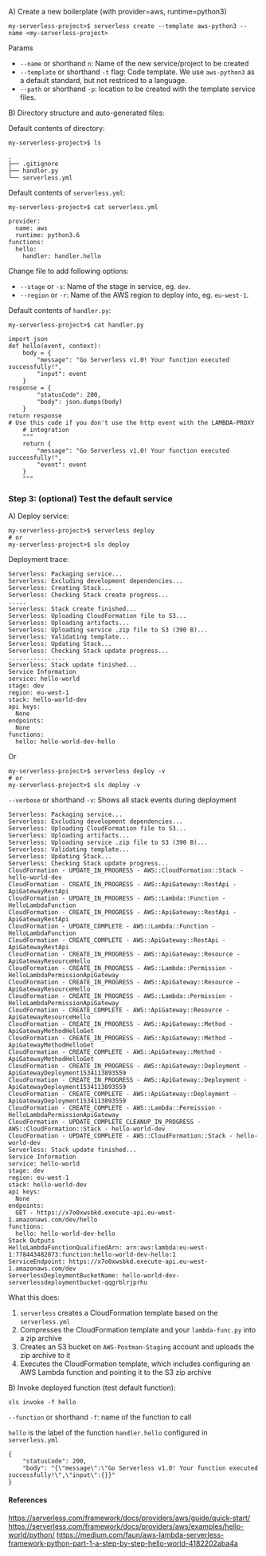 A) Create a new boilerplate (with provider=aws, runtime=python3)
```
my-serverless-project>$ serverless create --template aws-python3 --name <my-serverless-project>
```

Params
* `--name` or shorthand `n`: Name of the new service/project to be created
* `--template` or shorthand `-t` flag: Code template. We use `aws-python3` as a default standard, but not restriced to a language.
* `--path` or shorthand `-p`: location to be created with the template service files.


B) Directory structure and auto-generated files:

Default contents of directory:
```
my-serverless-project>$ ls
```
```
.
├── .gitignore
├── handler.py
└── serverless.yml
```

Default contents of `serverless.yml`:
```
my-serverless-project>$ cat serverless.yml
```
```
provider:
  name: aws
  runtime: python3.6
functions:
  hello:
    handler: handler.hello
```

Change file to add following options:
* `--stage` or `-s`: Name of the stage in service, eg. `dev`.
* `--region` or `-r`: Name of the AWS region to deploy into, eg. `eu-west-1`.


Default contents of `handler.py`:
```
my-serverless-project>$ cat handler.py
```
```
import json
def hello(event, context):
    body = {
        "message": "Go Serverless v1.0! Your function executed successfully!",
        "input": event
    }
response = {
        "statusCode": 200,
        "body": json.dumps(body)
    }
return response
# Use this code if you don't use the http event with the LAMBDA-PROXY
    # integration
    """
    return {
        "message": "Go Serverless v1.0! Your function executed successfully!",
        "event": event
    }
    """
 ```

### Step 3: (optional) Test the default service 

A) Deploy service:
```
my-serverless-project>$ serverless deploy
# or
my-serverless-project>$ sls deploy
```

Deployment trace:
```
Serverless: Packaging service...
Serverless: Excluding development dependencies...
Serverless: Creating Stack...
Serverless: Checking Stack create progress...
.....
Serverless: Stack create finished...
Serverless: Uploading CloudFormation file to S3...
Serverless: Uploading artifacts...
Serverless: Uploading service .zip file to S3 (390 B)...
Serverless: Validating template...
Serverless: Updating Stack...
Serverless: Checking Stack update progress...
................
Serverless: Stack update finished...
Service Information
service: hello-world
stage: dev
region: eu-west-1
stack: hello-world-dev
api keys:
  None
endpoints:
  None
functions:
  hello: hello-world-dev-hello
```

Or
```
my-serverless-project>$ serverless deploy -v
# or
my-serverless-project>$ sls deploy -v
```
`--verbose` or shorthand `-v`: Shows all stack events during deployment

```
Serverless: Packaging service...
Serverless: Excluding development dependencies...
Serverless: Uploading CloudFormation file to S3...
Serverless: Uploading artifacts...
Serverless: Uploading service .zip file to S3 (390 B)...
Serverless: Validating template...
Serverless: Updating Stack...
Serverless: Checking Stack update progress...
CloudFormation - UPDATE_IN_PROGRESS - AWS::CloudFormation::Stack - hello-world-dev
CloudFormation - CREATE_IN_PROGRESS - AWS::ApiGateway::RestApi - ApiGatewayRestApi
CloudFormation - UPDATE_IN_PROGRESS - AWS::Lambda::Function - HelloLambdaFunction
CloudFormation - CREATE_IN_PROGRESS - AWS::ApiGateway::RestApi - ApiGatewayRestApi
CloudFormation - UPDATE_COMPLETE - AWS::Lambda::Function - HelloLambdaFunction
CloudFormation - CREATE_COMPLETE - AWS::ApiGateway::RestApi - ApiGatewayRestApi
CloudFormation - CREATE_IN_PROGRESS - AWS::ApiGateway::Resource - ApiGatewayResourceHello
CloudFormation - CREATE_IN_PROGRESS - AWS::Lambda::Permission - HelloLambdaPermissionApiGateway
CloudFormation - CREATE_IN_PROGRESS - AWS::ApiGateway::Resource - ApiGatewayResourceHello
CloudFormation - CREATE_IN_PROGRESS - AWS::Lambda::Permission - HelloLambdaPermissionApiGateway
CloudFormation - CREATE_COMPLETE - AWS::ApiGateway::Resource - ApiGatewayResourceHello
CloudFormation - CREATE_IN_PROGRESS - AWS::ApiGateway::Method - ApiGatewayMethodHelloGet
CloudFormation - CREATE_IN_PROGRESS - AWS::ApiGateway::Method - ApiGatewayMethodHelloGet
CloudFormation - CREATE_COMPLETE - AWS::ApiGateway::Method - ApiGatewayMethodHelloGet
CloudFormation - CREATE_IN_PROGRESS - AWS::ApiGateway::Deployment - ApiGatewayDeployment1534113893559
CloudFormation - CREATE_IN_PROGRESS - AWS::ApiGateway::Deployment - ApiGatewayDeployment1534113893559
CloudFormation - CREATE_COMPLETE - AWS::ApiGateway::Deployment - ApiGatewayDeployment1534113893559
CloudFormation - CREATE_COMPLETE - AWS::Lambda::Permission - HelloLambdaPermissionApiGateway
CloudFormation - UPDATE_COMPLETE_CLEANUP_IN_PROGRESS - AWS::CloudFormation::Stack - hello-world-dev
CloudFormation - UPDATE_COMPLETE - AWS::CloudFormation::Stack - hello-world-dev
Serverless: Stack update finished...
Service Information
service: hello-world
stage: dev
region: eu-west-1
stack: hello-world-dev
api keys:
  None
endpoints:
  GET - https://x7o0xwsbkd.execute-api.eu-west-1.amazonaws.com/dev/hello
functions:
  hello: hello-world-dev-hello
Stack Outputs
HelloLambdaFunctionQualifiedArn: arn:aws:lambda:eu-west-1:778443482073:function:hello-world-dev-hello:1
ServiceEndpoint: https://x7o0xwsbkd.execute-api.eu-west-1.amazonaws.com/dev
ServerlessDeploymentBucketName: hello-world-dev-serverlessdeploymentbucket-qqgrblrjprhu
```

What this does:
1. `serverless` creates a CloudFormation template based on the `serverless.yml`
2. Compresses the CloudFormation template and your `lambda-func.py` into a zip archive
3. Creates an S3 bucket on `AWS-Postman-Staging` account and uploads the zip archive to it
4. Executes the CloudFormation template, which includes configuring an AWS Lambda function and pointing it to the S3 zip archive


B) Invoke deployed function (test default function):
```
sls invoke -f hello
```

`--function` or shorthand `-f`: name of the function to call

`hello` is the label of the function `handler.hello` configured in `serverless.yml`

```
{
    "statusCode": 200,
    "body": "{\"message\":\"Go Serverless v1.0! Your function executed successfully!\",\"input\":{}}"
}
```



#### References

https://serverless.com/framework/docs/providers/aws/guide/quick-start/
https://serverless.com/framework/docs/providers/aws/examples/hello-world/python/
https://medium.com/faun/aws-lambda-serverless-framework-python-part-1-a-step-by-step-hello-world-4182202aba4a
